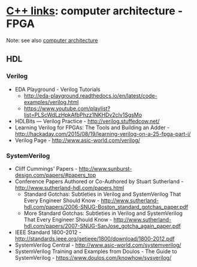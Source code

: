 # [C++ links](README.md): computer architecture - FPGA

Note: see also [computer architecture](comparch.md)

## HDL

### Verilog

* EDA Playground - Verilog Tutorials
  - http://eda-playground.readthedocs.io/en/latest/code-examples/verilog.html
  - https://www.youtube.com/playlist?list=PLScWdLzHpkAfbPhzz1NKHDv2clv1SgsMo
* HDLBits — Verilog Practice - http://verilog.stuffedcow.net/
* Learning Verilog for FPGAs: The Tools and Building an Adder - http://hackaday.com/2015/08/19/learning-verilog-on-a-25-fpga-part-i/
* Verilog Page - http://www.asic-world.com/verilog/

### SystemVerilog

* Cliff Cummings' Papers - http://www.sunburst-design.com/papers/#papers_top
* Conference Papers Authored or Co-Authored by Stuart Sutherland - http://www.sutherland-hdl.com/papers.html
  - Standard Gotchas: Subtleties in Verilog and SystemVerilog That Every Engineer Should Know - http://www.sutherland-hdl.com/papers/2006-SNUG-Boston_standard_gotchas_paper.pdf
  - More Standard Gotchas: Subtleties in Verilog and SystemVerilog That Every Engineer Should Know - http://www.sutherland-hdl.com/papers/2007-SNUG-SanJose_gotcha_again_paper.pdf
* IEEE Standard 1800-2012 - http://standards.ieee.org/getieee/1800/download/1800-2012.pdf 
* SystemVerilog Central - http://www.asic-world.com/systemverilog/
* SystemVerilog Training and Examples from Doulos - The Guide to SystemVerilog - https://www.doulos.com/knowhow/sysverilog/
